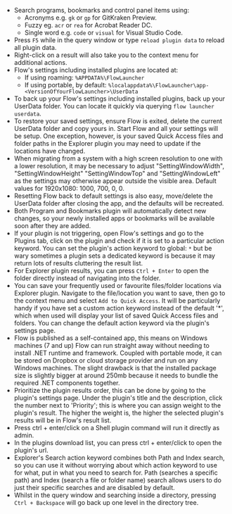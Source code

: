 - Search programs, bookmarks and control panel items using:
  - Acronyms e.g. `gk` or `gp` for GitKraken Preview.
  - Fuzzy eg. `acr` or `rea` for Acrobat Reader DC.
  - Single word e.g. `code` or `visual` for Visual Studio Code.
- Press `F5` while in the query window or type `reload plugin data` to reload all plugin data.
- Right-click on a result will also take you to the context menu for additional actions.
- Flow's settings including installed plugins are located at:
  - If using roaming: `%APPDATA%\FlowLauncher`
  - If using portable, by default: `%localappdata%\FlowLauncher\app-<VersionOfYourFlowLauncher>\UserData`
- To back up your Flow's settings including installed plugins, back up your UserData folder. You can locate it quickly via querying `flow launcher userdata`.
- To restore your saved settings, ensure Flow is exited, delete the current UserData folder and copy yours in. Start Flow and all your settings will be setup. One exception, however, is your saved Quick Access files and folder paths in the Explorer plugin you may need to update if the locations have changed.
- When migrating from a system with a high screen resolution to one with a lower resolution, it may be necessary to adjust "SettingWindowWidth", "SettingWindowHeight" "SettingWindowTop" and "SettingWindowLeft" as the settings may otherwise appear outside the visible area. Default values for 1920x1080: 1000, 700, 0, 0.
- Resetting Flow back to default settings is also easy, move/delete the UserData folder after closing the app, and the defaults will be recreated.
- Both Program and Bookmarks plugin will automatically detect new changes, so your newly installed apps or bookmarks will be available soon after they are added.
- If your plugin is not triggering, open Flow's settings and go to the Plugins tab, click on the plugin and check if it is set to a particular action keyword. You can set the plugin's action keyword to global: `*` but be wary sometimes a plugin sets a dedicated keyword is because it may return lots of results cluttering the result list.
- For Explorer plugin results, you can press `Ctrl + Enter` to open the folder directly instead of navigating into the folder.
- You can save your frequently used or favourite files/folder locations via Explorer plugin. Navigate to the file/location you want to save, then go to the context menu and select `Add to Quick Access`. It will be particularly handy if you have set a custom action keyword instead of the default '*', which when used will display your list of saved Quick Access files and folders. You can change the default action keyword via the plugin's settings page.
- Flow is published as a self-contained app, this means on Windows machines (7 and up) Flow can run straight away without needing to install .NET runtime and framework. Coupled with portable mode, it can be stored on Dropbox or cloud storage provider and run on any Windows machines. The slight drawback is that the installed package size is slightly bigger at around 250mb because it needs to bundle the required .NET components together.
- Prioritize the plugin results order, this can be done by going to the plugin's settings page. Under the plugin's title and the description, click the number next to 'Priority'; this is where you can assign weight to the plugin's result. The higher the weight is, the higher the selected plugin's results will be in Flow's result list.
- Press ctrl + enter/click on a Shell plugin command will run it directly as admin.
- In the plugins download list, you can press ctrl + enter/click to open the plugin's url.
- Explorer's Search action keyword combines both Path and Index search, so you can use it without worrying about which action keyword to use for what, put in what you need to search for. Path (searches a specific path) and Index (search a file or folder name) search allows users to do just their specific searches and are disabled by default.
- Whilst in the query window and searching inside a directory, pressing `Ctrl + Backspace`  will go back up one level in the directory tree.
